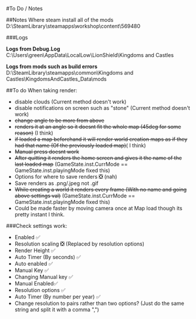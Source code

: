 #To Do / Notes

##Notes
Where steam install all of the mods  
D:\SteamLibrary\steamapps\workshop\content\569480  


###Logs

**Logs from Debug.Log**  
C:\Users\green\AppData\LocalLow\LionShield\Kingdoms and Castles  

**Logs from mods such as build errors**  
D:\SteamLibrary\steamapps\common\Kingdoms and Castles\KingdomsAndCastles_Data\mods  

##To do
When taking render:  
- disable clouds (Current method doesn't work)  
- disable notifications on screen such as "stone" (Current method doesn't work)  
- ~~change angle to be more from above~~  
- ~~renders it at an angle so it doesnt fit the whole map (45deg for some reason)~~ (I think)    
- ~~if loaded a map beforehand it will render world creation maps as if they had that name (Of the previously loaded map)~~( I think)  
- ~~Manual press doesnt work~~   
- ~~After quitting it renders the home screen and gives it the name of the last loaded map~~ (GameState.inst.CurrMode == GameState.inst.playingMode fixed this)  
- Options for where to save renders ❎ (nah)
- Save renders as .png/.jpeg not .gif
- ~~While creating a world it renders every frame (With no name and going above settings val)~~ (GameState.inst.CurrMode == GameState.inst.playingMode fixed this)  
- Could be made faster by moving camera once at Map load though its pretty instant I think.

###Check settings work:  
- Enabled  ✅  
- Resolution scaling  ❎ (Replaced by resolution options)
- Render Height  ✅
- Auto Timer (By seconds) ✅  
- Auto enabled  ✅  
- Manual Key  ✅  
- Changing Manual key ✅  
- Manual Enabled✅  
- Resolution options ✅
- Auto Timer (By number per year) ✅
- Change resolution to pairs rather than two options? (Just do the same string and split it with a comma ",")